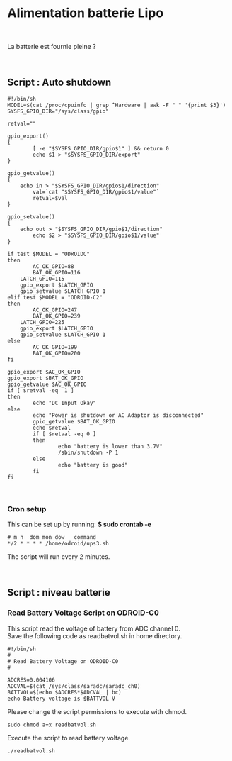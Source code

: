Alimentation batterie Lipo
==========================

 

La batterie est fournie pleine ?

 

Script : Auto shutdown
----------------------

~~~~~~~~~~~~~~~~~~~~~~~~~~~~~~~~~~~~~~~~~~~~~~~~~~~~~~~~~~~~~~~~~~~~~~~~~~~~~~~~
#!/bin/sh
MODEL=$(cat /proc/cpuinfo | grep ^Hardware | awk -F " " '{print $3}')
SYSFS_GPIO_DIR="/sys/class/gpio"

retval=""

gpio_export()
{
        [ -e "$SYSFS_GPIO_DIR/gpio$1" ] && return 0
        echo $1 > "$SYSFS_GPIO_DIR/export"
}

gpio_getvalue()
{
    echo in > "$SYSFS_GPIO_DIR/gpio$1/direction"
        val=`cat "$SYSFS_GPIO_DIR/gpio$1/value"`
        retval=$val
}

gpio_setvalue()
{
    echo out > "$SYSFS_GPIO_DIR/gpio$1/direction"
        echo $2 > "$SYSFS_GPIO_DIR/gpio$1/value"
}

if test $MODEL = "ODROIDC"
then
        AC_OK_GPIO=88
        BAT_OK_GPIO=116
    LATCH_GPIO=115
    gpio_export $LATCH_GPIO 
    gpio_setvalue $LATCH_GPIO 1
elif test $MODEL = "ODROID-C2"
then
        AC_OK_GPIO=247
        BAT_OK_GPIO=239
    LATCH_GPIO=225
    gpio_export $LATCH_GPIO 
    gpio_setvalue $LATCH_GPIO 1
else 
        AC_OK_GPIO=199
        BAT_OK_GPIO=200
fi

gpio_export $AC_OK_GPIO
gpio_export $BAT_OK_GPIO
gpio_getvalue $AC_OK_GPIO
if [ $retval -eq  1 ]
then
        echo "DC Input Okay"
else
        echo "Power is shutdown or AC Adaptor is disconnected"
        gpio_getvalue $BAT_OK_GPIO
        echo $retval
        if [ $retval -eq 0 ]
        then
                echo "battery is lower than 3.7V"
                /sbin/shutdown -P 1
        else
                echo "battery is good"
        fi
fi
~~~~~~~~~~~~~~~~~~~~~~~~~~~~~~~~~~~~~~~~~~~~~~~~~~~~~~~~~~~~~~~~~~~~~~~~~~~~~~~~

 

### Cron setup

This can be set up by running: **\$ sudo crontab -e**

~~~~~~~~~~~~~~~~~~~~~~~~~~~~~~~~~~~~~~~~~~~~~~~~~~~~~~~~~~~~~~~~~~~~~~~~~~~~~~~~
# m h  dom mon dow   command
*/2 * * * * /home/odroid/ups3.sh
~~~~~~~~~~~~~~~~~~~~~~~~~~~~~~~~~~~~~~~~~~~~~~~~~~~~~~~~~~~~~~~~~~~~~~~~~~~~~~~~

The script will run every 2 minutes.

 

Script : niveau batterie
------------------------

### Read Battery Voltage Script on ODROID-C0

This script read the voltage of battery from ADC channel 0.  
Save the following code as readbatvol.sh in home directory.

~~~~~~~~~~~~~~~~~~~~~~~~~~~~~~~~~~~~~~~~~~~~~~~~~~~~~~~~~~~~~~~~~~~~~~~~~~~~~~~~
#!/bin/sh
#
# Read Battery Voltage on ODROID-C0
#

ADCRES=0.004106
ADCVAL=$(cat /sys/class/saradc/saradc_ch0)
BATTVOL=$(echo $ADCRES*$ADCVAL | bc)
echo Battery voltage is $BATTVOL V
~~~~~~~~~~~~~~~~~~~~~~~~~~~~~~~~~~~~~~~~~~~~~~~~~~~~~~~~~~~~~~~~~~~~~~~~~~~~~~~~

Please change the script permissions to execute with chmod.

~~~~~~~~~~~~~~~~~~~~~~~~~~~~~~~~~~~~~~~~~~~~~~~~~~~~~~~~~~~~~~~~~~~~~~~~~~~~~~~~
sudo chmod a+x readbatvol.sh
~~~~~~~~~~~~~~~~~~~~~~~~~~~~~~~~~~~~~~~~~~~~~~~~~~~~~~~~~~~~~~~~~~~~~~~~~~~~~~~~

Execute the script to read battery voltage.

~~~~~~~~~~~~~~~~~~~~~~~~~~~~~~~~~~~~~~~~~~~~~~~~~~~~~~~~~~~~~~~~~~~~~~~~~~~~~~~~
./readbatvol.sh
~~~~~~~~~~~~~~~~~~~~~~~~~~~~~~~~~~~~~~~~~~~~~~~~~~~~~~~~~~~~~~~~~~~~~~~~~~~~~~~~
